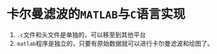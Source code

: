 # 卡尔曼滤波的`MATLAB`与`C`语言实现   
1. `.c`文件和头文件是单独的，可以移至到其他平台     
2. `matlab`程序是独立的，只要有原始数据就可以进行卡尔曼滤波和绘图了。    